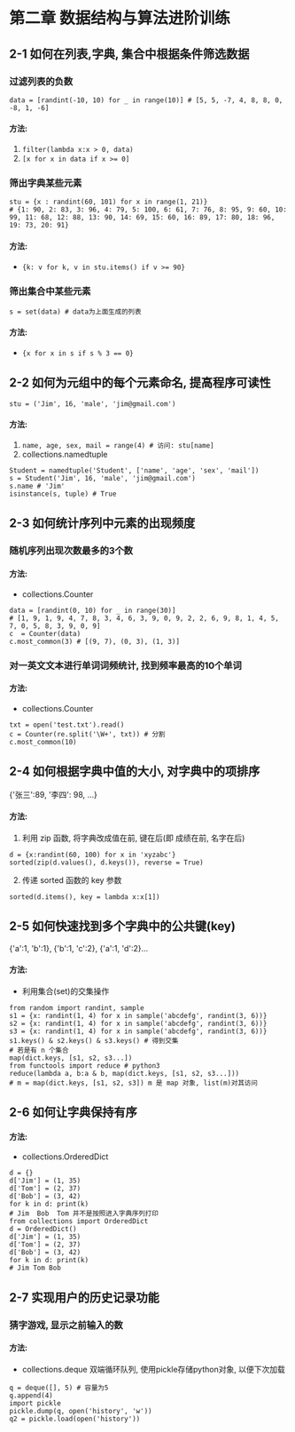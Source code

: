 # 第二章 数据结构与算法进阶训练

## 2-1 如何在列表,字典, 集合中根据条件筛选数据
### 过滤列表的负数 
`data = [randint(-10, 10) for _ in range(10)] # [5, 5, -7, 4, 8, 8, 0, -8, 1, -6]`

#### 方法:
1. `filter(lambda x:x > 0, data)`
2. `[x for x in data if x >= 0]`

### 筛出字典某些元素
```
stu = {x : randint(60, 101) for x in range(1, 21)} 
# {1: 90, 2: 83, 3: 96, 4: 79, 5: 100, 6: 61, 7: 76, 8: 95, 9: 60, 10: 99, 11: 68, 12: 88, 13: 90, 14: 69, 15: 60, 16: 89, 17: 80, 18: 96, 19: 73, 20: 91}
```
#### 方法:
- `{k: v for k, v in stu.items() if v >= 90}`

### 筛出集合中某些元素
`s = set(data) # data为上面生成的列表`

#### 方法:
- `{x for x in s if s % 3 == 0}`

## 2-2 如何为元组中的每个元素命名, 提高程序可读性
`stu = ('Jim', 16, 'male', 'jim@gmail.com')`
#### 方法:
1. `name, age, sex, mail = range(4) # 访问: stu[name]`
2. collections.namedtuple
```
Student = namedtuple('Student', ['name', 'age', 'sex', 'mail'])
s = Student('Jim', 16, 'male', 'jim@gmail.com')
s.name # 'Jim'
isinstance(s, tuple) # True
```

## 2-3 如何统计序列中元素的出现频度
### 随机序列出现次数最多的3个数
#### 方法:
- collections.Counter
```
data = [randint(0, 10) for _ in range(30)] 
# [1, 9, 1, 9, 4, 7, 8, 3, 4, 6, 3, 9, 0, 9, 2, 2, 6, 9, 8, 1, 4, 5, 7, 0, 5, 8, 3, 9, 0, 9]
c  = Counter(data) 
c.most_common(3) # [(9, 7), (0, 3), (1, 3)]
```

### 对一英文文本进行单词词频统计, 找到频率最高的10个单词
#### 方法: 
- collections.Counter
```
txt = open('test.txt').read()
c = Counter(re.split('\W+', txt)) # 分割
c.most_common(10)
```

## 2-4 如何根据字典中值的大小, 对字典中的项排序
{'张三':89, '李四': 98, ...}
#### 方法: 
1. 利用 zip 函数, 将字典改成值在前, 键在后(即 成绩在前, 名字在后) 
```
d = {x:randint(60, 100) for x in 'xyzabc'}
sorted(zip(d.values(), d.keys()), reverse = True)
```

2. 传递 sorted 函数的 key 参数
```
sorted(d.items(), key = lambda x:x[1])
```

## 2-5 如何快速找到多个字典中的公共键(key) 
{'a':1, 'b':1}, {'b':1, 'c':2}, {'a':1, 'd':2}...
#### 方法:
- 利用集合(set)的交集操作
```
from random import randint, sample
s1 = {x: randint(1, 4) for x in sample('abcdefg', randint(3, 6))}
s2 = {x: randint(1, 4) for x in sample('abcdefg', randint(3, 6))}
s3 = {x: randint(1, 4) for x in sample('abcdefg', randint(3, 6))}
s1.keys() & s2.keys() & s3.keys() # 得到交集
# 若是有 n 个集合
map(dict.keys, [s1, s2, s3...]) 
from functools import reduce # python3
reduce(lambda a, b:a & b, map(dict.keys, [s1, s2, s3...]))
# m = map(dict.keys, [s1, s2, s3]) m 是 map 对象, list(m)对其访问
```

## 2-6 如何让字典保持有序
#### 方法:
- collections.OrderedDict
```
d = {}
d['Jim'] = (1, 35)
d['Tom'] = (2, 37)
d['Bob'] = (3, 42)
for k in d: print(k) 
# Jim  Bob  Tom 并不是按照进入字典序列打印
from collections import OrderedDict
d = OrderedDict()
d['Jim'] = (1, 35)
d['Tom'] = (2, 37)
d['Bob'] = (3, 42)
for k in d: print(k) 
# Jim Tom Bob
```

## 2-7 实现用户的历史记录功能
### 猜字游戏, 显示之前输入的数
#### 方法:
- collections.deque 双端循环队列, 使用pickle存储python对象, 以便下次加载
```
q = deque([], 5) # 容量为5
q.append(4)
import pickle
pickle.dump(q, open('history', 'w'))
q2 = pickle.load(open('history'))
```
